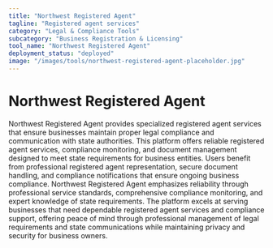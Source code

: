 ```yaml
---
title: "Northwest Registered Agent"
tagline: "Registered agent services"
category: "Legal & Compliance Tools"
subcategory: "Business Registration & Licensing"
tool_name: "Northwest Registered Agent"
deployment_status: "deployed"
image: "/images/tools/northwest-registered-agent-placeholder.jpg"
---
```


# Northwest Registered Agent

Northwest Registered Agent provides specialized registered agent services that ensure businesses maintain proper legal compliance and communication with state authorities. This platform offers reliable registered agent services, compliance monitoring, and document management designed to meet state requirements for business entities. Users benefit from professional registered agent representation, secure document handling, and compliance notifications that ensure ongoing business compliance. Northwest Registered Agent emphasizes reliability through professional service standards, comprehensive compliance monitoring, and expert knowledge of state requirements. The platform excels at serving businesses that need dependable registered agent services and compliance support, offering peace of mind through professional management of legal requirements and state communications while maintaining privacy and security for business owners.
